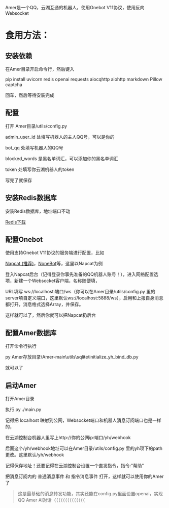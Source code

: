 Amer是一个QQ，云湖互通的机器人，使用Onebot V11协议，使用反向Websocket

# 食用方法：

## 安装依赖
在Amer目录开启命令行，然后键入 

pip install uvicorn redis openai requests aiocqhttp aiohttp markdown Pillow captcha

回车，然后等待安装完成
## 配置
打开 Amer目录/utils/config.py 

admin_user_id 处填写机器人的主人QQ号，可以是你的

bot_qq 处填写机器人的QQ号

blocked_words 是黑名单词汇，可以添加你的黑名单词汇

token 处填写你云湖机器人的token

写完了就保存
## 安装Redis数据库
安装Redis数据库，地址端口不动

[Redis下载](https://redis.io/downloads/)

## 配置Onebot
使用支持Onebot V11协议的服务端进行配置，比如

[Napcat (推荐)](https://github.com/NapNeko/NapCatQQ)，[NoneBot](https://github.com/nonebot/adapter-onebot)等，这里以Napcat为例

登入Napcat后台（记得登录你事先准备的QQ机器人账号！），进入网络配置选项，新建一个Websocket客户端，名称随便填，

URL填写 ws://localhost:端口/ws（你可以在Amer目录/utils/config.py 里的server项自定义端口，这里默认ws://localhost:5888/ws），启用和上报自身消息都打开，消息格式选择Array，并保存。

这样就可以了，然后你就可以把Napcat扔后台

## 配置Amer数据库

打开命令行执行

py Amer存放目录\Amer-main\utils\sqlite\initialize_yh_bind_db.py

就可以了
## 启动Amer
打开Amer目录

执行 py ./main.py

记得把 localhost 映射到公网，Websocket端口和机器人消息订阅端口也是一样的，

在云湖控制台机器人里写上http://你的公网ip:端口/yh/webhook

后面这个/yh/webhook地址可以在Amer目录/utils/config.py 里的yh项下的path更改。这里默认/yh/webhook

记得保存地址！还要记得在云湖控制台设置一个直发指令，指令:"帮助"

把消息订阅内的 普通消息事件 和 指令消息事件 打开，这样就可以使用你的Amer了

> 这是最基础的消息转发功能，其实还能在config.py里面设置openai，实现QQ Amer AI对话（（（（（（（（（（（（（（


 
